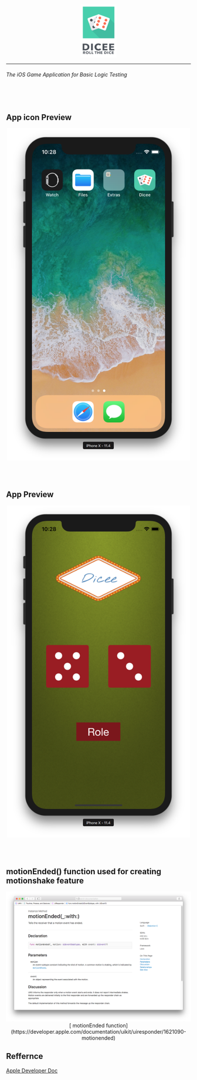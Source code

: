 <p align="center">
  <img src="https://github.com/theishantha/Dicee/blob/master/Dicee/Assets.xcassets/Icon%20on%20Readme.imageset/Icon%20on%20Readme.png" width="100px" height="144px"/>
</p>

----------

###### The iOS Game Application for Basic Logic Testing 

<br></br>
 
<h2 align="">App icon Preview</h2>

<p align="center">
<img src="https://github.com/theishantha/Dicee/blob/master/image%20previews/1.png" width="500px" height="auto"/>
</p>

<br></br>


<h2 align="">App Preview</h2>

<p align="center">
<img src="https://github.com/theishantha/Dicee/blob/master/image%20previews/2.png" width="500px" height="auto"/>
</p>

<br></br>

<h2 align="">motionEnded() function used for creating motionshake feature</h2>


<p align="center">
<img src="https://github.com/theishantha/Dicee/blob/master/image%20previews/3.png" width="auto" height="auto"/>
  [ motionEnded function](https://developer.apple.com/documentation/uikit/uiresponder/1621090-motionended)
</p>



<h2 align="">Reffernce</h2>

[Apple Developer Doc](https://developer.apple.com/documentation)

 
